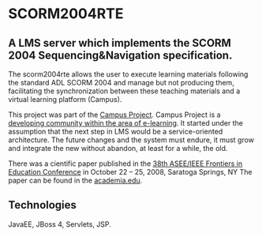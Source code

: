 # SCORM2004RTE

## A LMS server which implements the SCORM 2004 Sequencing&Navigation specification.

The scorm2004rte allows the user to execute learning materials following the standard ADL SCORM 2004 
and manage but not producing them, facilitating the synchronization between these teaching materials 
and a virtual learning platform (Campus).

This project was part of the [Campus Project](http://www.campusproject.org/en/index.php). 
Campus Project is a [developing community within the area of e-learning](https://joinup.ec.europa.eu/news/campus-project-aims-solving-interoperability-issues-e-learning-software). It started under the assumption that
the next step in LMS would be a service-oriented architecture. The future changes and the system must endure, 
it must grow and integrate the new without abandon, at least for a while, the old.

There was a cientific paper published in the [38th ASEE/IEEE Frontiers in Education Conference](http://fie-conference.org/fie2008/index.htm) in October 22 – 25, 2008, Saratoga Springs, NY 
The paper can be found in the [academia.edu](http://www.academia.edu/179730/New_data_structure_in_SCORM_2004_Sequencing_and_Navigation).

## Technologies
JavaEE, JBoss 4, Servlets, JSP.
